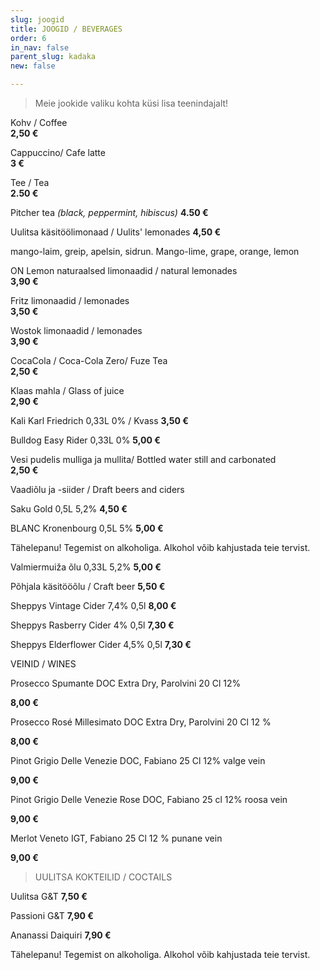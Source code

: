 ```yaml
---
slug: joogid
title: JOOGID / BEVERAGES
order: 6
in_nav: false
parent_slug: kadaka
new: false

---
```

<div class="ellipsis"></div>

> Meie jookide valiku kohta küsi lisa teenindajalt!

Kohv / Coffee  
**2,50 €**

Cappuccino/ Cafe latte  
**3 €**

Tee / Tea   
**2.50 €**

Pitcher tea _(black, peppermint, hibiscus)_  **4.50 €**

Uulitsa käsitöölimonaad / Uulits' lemonades **4,50 €**

<span class="koostis">mango-laim, greip, apelsin, sidrun. Mango-lime, grape, orange, lemon

ON Lemon naturaalsed limonaadid / natural lemonades  
**3,90 €**

Fritz limonaadid / lemonades  
**3,50 €**

Wostok limonaadid / lemonades  
**3,90 €**

CocaCola / Coca-Cola Zero/ Fuze Tea  
**2,50 €**

Klaas mahla / Glass of juice  
**2,90 €**

Kali Karl Friedrich 0,33L 0% / Kvass  **3,50 €**

Bulldog Easy Rider 0,33L 0% **5,00 €**

Vesi pudelis mulliga ja mullita/ Bottled water still and carbonated  
**2,50 €**

<span class="special"></span> Vaadiõlu ja -siider / Draft beers and ciders

Saku Gold 0,5L 5,2%  **4,50 €**

BLANC  Kronenbourg 0,5L 5% **5,00 €**

<span class="koostis">Tähelepanu! Tegemist on alkoholiga.  Alkohol võib kahjustada teie tervist.</span>

Valmiermuiža õlu 0,33L 5,2%  **5,00 €**

Põhjala käsitööõlu / Craft beer **5,50 €**

Sheppys Vintage Cider 7,4% 0,5l  **8,00 €**

Sheppys Rasberry Cider 4% 0,5l  **7,30 €**

Sheppys Elderflower Cider 4,5% 0,5l  **7,30 €**

<div class="ellipsis"></div> VEINID / WINES

Prosecco Spumante DOC Extra Dry, Parolvini 20 Cl 12%

**8,00 €**

Prosecco Rosé Millesimato DOC Extra Dry, Parolvini 20 Cl 12 %

**8,00 €**

Pinot Grigio Delle Venezie DOC, Fabiano 25 Cl 12% valge vein

**9,00 €**

Pinot Grigio Delle Venezie Rose DOC, Fabiano 25 cl 12% roosa vein

**9,00 €**

Merlot Veneto IGT, Fabiano 25 Cl 12 % punane vein

**9,00 €**

<div class="ellipsis"></div>

> UULITSA KOKTEILID / COCTAILS

Uulitsa G&T **7,50 €**

Passioni G&T **7,90 €**

Ananassi Daiquiri **7,90 €**

<span class="koostis">Tähelepanu! Tegemist on alkoholiga. Alkohol võib kahjustada teie tervist.</span>